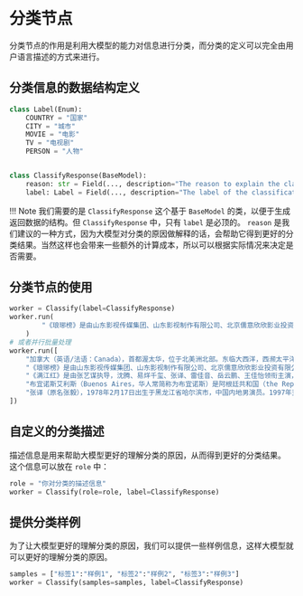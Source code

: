 # 分类节点
分类节点的作用是利用大模型的能力对信息进行分类，而分类的定义可以完全由用户语言描述的方式来进行。

## 分类信息的数据结构定义
```python
class Label(Enum):
    COUNTRY = "国家"
    CITY = "城市"
    MOVIE = "电影"
    TV = "电视剧"
    PERSON = "人物"


class ClassifyResponse(BaseModel):
    reason: str = Field(..., description="The reason to explain the classification.")
    label: Label = Field(..., description="The label of the classification.")
```

!!! Note
    我们需要的是 `ClassifyResponse` 这个基于 `BaseModel` 的类，以便于生成返回数据的结构。但 `ClassifyResponse` 中，只有 `label` 是必顶的。
    `reason` 是我们建议的一种方式，因为大模型对分类的原因做解释的话，会帮助它得到更好的分类结果。当然这样也会带来一些额外的计算成本，所以可以根据实际情况来决定是否需要。

## 分类节点的使用
```python
worker = Classify(label=ClassifyResponse)
worker.run(
        "《琅琊榜》是由山东影视传媒集团、山东影视制作有限公司、北京儒意欣欣影业投资有限公司、北京和颂天地影视文化有限公司、北京圣基影业有限公司、东阳正午阳光影视有限公司联合出品，由孔笙、李雪执导，胡歌、刘涛、王凯、黄维德、陈龙、吴磊、高鑫等主演的古装剧。"
    )
# 或者并行批量处理
worker.run([
    "加拿大（英语/法语：Canada），首都渥太华，位于北美洲北部。东临大西洋，西濒太平洋，西北部邻美国阿拉斯加州，南接美国本土，北靠北冰洋。气候大部分为亚寒带针叶林气候和湿润大陆性气候，北部极地区域为极地长寒气候。",
    "《琅琊榜》是由山东影视传媒集团、山东影视制作有限公司、北京儒意欣欣影业投资有限公司、北京和颂天地影视文化有限公司、北京圣基影业有限公司、东阳正午阳光影视有限公司联合出品，由孔笙、李雪执导，胡歌、刘涛、王凯、黄维德、陈龙、吴磊、高鑫等主演的古装剧。",
    "《满江红》是由张艺谋执导，沈腾、易烊千玺、张译、雷佳音、岳云鹏、王佳怡领衔主演，潘斌龙、余皑磊主演，郭京飞、欧豪友情出演，魏翔、张弛、黄炎特别出演，许静雅、蒋鹏宇、林博洋、飞凡、任思诺、陈永胜出演的悬疑喜剧电影。",
    "布宜诺斯艾利斯（Buenos Aires，华人常简称为布宜诺斯）是阿根廷共和国（the Republic of Argentina，República Argentina）的首都和最大城市，位于拉普拉塔河南岸、南美洲东南部、河对岸为乌拉圭东岸共和国。",
    "张译（原名张毅），1978年2月17日出生于黑龙江省哈尔滨市，中国内地男演员。1997年至2006年服役于北京军区政治部战友话剧团。2006年，主演军事励志题材电视剧《士兵突击》。",
])
```

## 自定义的分类描述
描述信息是用来帮助大模型更好的理解分类的原因，从而得到更好的分类结果。
这个信息可以放在 `role` 中：
```python
role = "你对分类的描述信息"
worker = Classify(role=role, label=ClassifyResponse)
```

## 提供分类样例
为了让大模型更好的理解分类的原因，我们可以提供一些样例信息，这样大模型就可以更好的理解分类的原因。
```python
samples = ["标签1":"样例1", "标签2":"样例2", "标签3":"样例3"]
worker = Classify(samples=samples, label=ClassifyResponse)
```